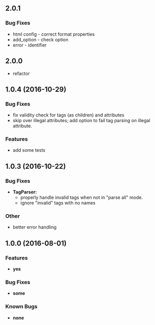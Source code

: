 ## 2.0.1

### Bug Fixes
* html config - correct format properties
* add_option - check option
* error - identifier

## 2.0.0

* refactor

## 1.0.4 (2016-10-29)

### Bug Fixes
* fix validity check for tags (as children) and attributes
* skip over illegal attributes; add option to fail tag parsing on illegal attribute.

### Features
* add some tests

## 1.0.3 (2016-10-22)

### Bug Fixes
* **TagParser:**
    * properly handle invalid tags when not in "parse all" mode.
    * ignore "invalid" tags with no names

### Other
* better error handling

## 1.0.0 (2016-08-01)

### Features
* **yes**

### Bug Fixes
* **some**

### Known Bugs
* **none**